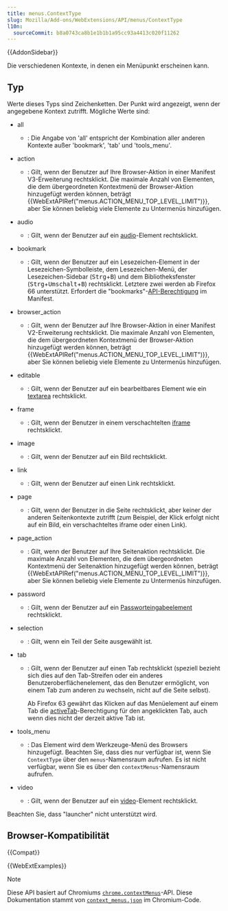 ```yaml
---
title: menus.ContextType
slug: Mozilla/Add-ons/WebExtensions/API/menus/ContextType
l10n:
  sourceCommit: b8a0743ca8b1e1b1b1a95cc93a4413c020f11262
---
```


{{AddonSidebar}}

Die verschiedenen Kontexte, in denen ein Menüpunkt erscheinen kann.

## Typ

Werte dieses Typs sind Zeichenketten. Der Punkt wird angezeigt, wenn der angegebene Kontext zutrifft. Mögliche Werte sind:

- all
  - : Die Angabe von 'all' entspricht der Kombination aller anderen Kontexte außer 'bookmark', 'tab' und 'tools_menu'.
- action
  - : Gilt, wenn der Benutzer auf Ihre Browser-Aktion in einer Manifest V3-Erweiterung rechtsklickt. Die maximale Anzahl von Elementen, die dem übergeordneten Kontextmenü der Browser-Aktion hinzugefügt werden können, beträgt {{WebExtAPIRef("menus.ACTION_MENU_TOP_LEVEL_LIMIT")}}, aber Sie können beliebig viele Elemente zu Untermenüs hinzufügen.
- audio
  - : Gilt, wenn der Benutzer auf ein [audio](/de/docs/Web/HTML/Element/audio)-Element rechtsklickt.
- bookmark

  - : Gilt, wenn der Benutzer auf ein Lesezeichen-Element in der Lesezeichen-Symbolleiste, dem Lesezeichen-Menü, der Lesezeichen-Sidebar (<kbd>Strg</kbd>+<kbd>B</kbd>) und dem Bibliotheksfenster (<kbd>Strg</kbd>+<kbd>Umschalt</kbd>+<kbd>B</kbd>) rechtsklickt. Letztere zwei werden ab Firefox 66 unterstützt. Erfordert die "bookmarks"-[API-Berechtigung](/de/docs/Mozilla/Add-ons/WebExtensions/manifest.json/permissions#api_permissions) im Manifest.

- browser_action
  - : Gilt, wenn der Benutzer auf Ihre Browser-Aktion in einer Manifest V2-Erweiterung rechtsklickt. Die maximale Anzahl von Elementen, die dem übergeordneten Kontextmenü der Browser-Aktion hinzugefügt werden können, beträgt {{WebExtAPIRef("menus.ACTION_MENU_TOP_LEVEL_LIMIT")}}, aber Sie können beliebig viele Elemente zu Untermenüs hinzufügen.
- editable
  - : Gilt, wenn der Benutzer auf ein bearbeitbares Element wie ein [textarea](/de/docs/Web/HTML/Element/textarea) rechtsklickt.
- frame
  - : Gilt, wenn der Benutzer in einem verschachtelten [iframe](/de/docs/Web/HTML/Element/iframe) rechtsklickt.
- image
  - : Gilt, wenn der Benutzer auf ein Bild rechtsklickt.
- link
  - : Gilt, wenn der Benutzer auf einen Link rechtsklickt.
- page
  - : Gilt, wenn der Benutzer in die Seite rechtsklickt, aber keiner der anderen Seitenkontexte zutrifft (zum Beispiel, der Klick erfolgt nicht auf ein Bild, ein verschachteltes iframe oder einen Link).
- page_action
  - : Gilt, wenn der Benutzer auf Ihre Seitenaktion rechtsklickt. Die maximale Anzahl von Elementen, die dem übergeordneten Kontextmenü der Seitenaktion hinzugefügt werden können, beträgt {{WebExtAPIRef("menus.ACTION_MENU_TOP_LEVEL_LIMIT")}}, aber Sie können beliebig viele Elemente zu Untermenüs hinzufügen.
- password
  - : Gilt, wenn der Benutzer auf ein [Passworteingabeelement](/de/docs/Web/HTML/Element/input/password) rechtsklickt.
- selection
  - : Gilt, wenn ein Teil der Seite ausgewählt ist.
- tab

  - : Gilt, wenn der Benutzer auf einen Tab rechtsklickt (speziell bezieht sich dies auf den Tab-Streifen oder ein anderes Benutzeroberflächenelement, das den Benutzer ermöglicht, von einem Tab zum anderen zu wechseln, nicht auf die Seite selbst).

    Ab Firefox 63 gewährt das Klicken auf das Menüelement auf einem Tab die [activeTab](/de/docs/Mozilla/Add-ons/WebExtensions/manifest.json/permissions#activetab_permission)-Berechtigung für den angeklickten Tab, auch wenn dies nicht der derzeit aktive Tab ist.

- tools_menu
  - : Das Element wird dem Werkzeuge-Menü des Browsers hinzugefügt. Beachten Sie, dass dies nur verfügbar ist, wenn Sie `ContextType` über den `menus`-Namensraum aufrufen. Es ist nicht verfügbar, wenn Sie es über den `contextMenus`-Namensraum aufrufen.
- video
  - : Gilt, wenn der Benutzer auf ein [video](/de/docs/Web/HTML/Element/video)-Element rechtsklickt.

Beachten Sie, dass "launcher" nicht unterstützt wird.

## Browser-Kompatibilität

{{Compat}}

{{WebExtExamples}}

> [!NOTE]
> Diese API basiert auf Chromiums [`chrome.contextMenus`](https://developer.chrome.com/docs/extensions/reference/api/contextMenus#type-ContextType)-API. Diese Dokumentation stammt von [`context_menus.json`](https://chromium.googlesource.com/chromium/src/+/master/chrome/common/extensions/api/context_menus.json) im Chromium-Code.

